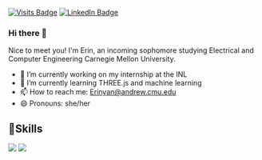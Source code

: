 [![Visits Badge](https://badges.pufler.dev/visits/glowyRectangle/glowyRectangle)](https://erinyan.dev/)
[![LinkedIn Badge](https://img.shields.io/badge/LinkedIn-Profile-informational?style=flat&logo=linkedin&logoColor=white&color=0D76A8)](https://www.linkedin.com/in/erin-yan-386412168/)

### Hi there 👋

Nice to meet you! I'm Erin, an incoming sophomore studying Electrical and Computer Engineering Carnegie Mellon University. 

- 🔭 I’m currently working on my internship at the INL
- 🌱 I’m currently learning THREE.js and machine learning
- 📫 How to reach me: Erinyan@andrew.cmu.edu
- 😄 Pronouns: she/her

## 🤹Skills 
![](https://img.shields.io/badge/Style-CSS-informational?style=flat&logo=css3&logoColor=white&color=4AB197)
![](https://img.shields.io/badge/Python-14354C?style=flat&logo=css3&logoColor=white&color=4AB197)
